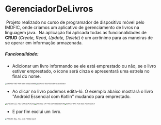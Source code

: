 # GerenciadorDeLivros
​	Projeto realizado no curso de programador de dispositivo móvel pelo IMDFIC, onde criamos um aplicativo de gerenciamento de livros na linguagem java.
​	Na aplicação foi aplicada todas as funcionalidades de **CRUD** (*Create, Read, Update, Delete*) é um acrônimo para as maneiras de se operar em informação armazenada.

##### **Funcionalidade:** 

* Adicionar um livro informando se ele está emprestado ou não, se o livro estiver emprestado, o ícone será cinza e apresentará uma estrela no final do nome.

<img src="C:\Users\Herbert\OneDrive\Área de Trabalho\Imagem do Gerenciador de livros\59e549d7-7967-4978-a93c-e26a23e83561.jpg" alt="59e549d7-7967-4978-a93c-e26a23e83561" style="zoom: 33%;" /><img src="C:\Users\Herbert\OneDrive\Área de Trabalho\Imagem do Gerenciador de livros\0234e5f5-163a-4520-a6f0-acacc956a8cf.jpg" alt="0234e5f5-163a-4520-a6f0-acacc956a8cf" style="zoom:33%;" />



* Ao clicar no livro podemos edita-ló. O exemplo abaixo mostrará o livro "Android Essencial com Kotlin" mudando para emprestado.

<img src="C:\Users\Herbert\OneDrive\Área de Trabalho\Imagem do Gerenciador de livros\b24bc638-aaca-4dc3-a41f-7bc7fe7ac7bc.jpg" alt="b24bc638-aaca-4dc3-a41f-7bc7fe7ac7bc" style="zoom:33%;" /><img src="C:\Users\Herbert\OneDrive\Área de Trabalho\Imagem do Gerenciador de livros\a79c9832-e3f4-47b6-b678-06d1c6b7a4f6.jpg" alt="a79c9832-e3f4-47b6-b678-06d1c6b7a4f6" style="zoom:33%;" /><img src="C:\Users\Herbert\OneDrive\Área de Trabalho\Imagem do Gerenciador de livros\f28f7b27-879c-4e36-92de-4d2207ab9eef.jpg" alt="f28f7b27-879c-4e36-92de-4d2207ab9eef" style="zoom:33%;" />

* E por fim exclui um livro.

<img src="C:\Users\Herbert\OneDrive\Área de Trabalho\Imagem do Gerenciador de livros\7418e093-83ae-49ee-a57b-74836dc4adc9.jpg" alt="7418e093-83ae-49ee-a57b-74836dc4adc9" style="zoom:33%;" />
